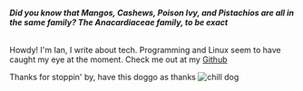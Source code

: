 ###### **Did you know that Mangos, Cashews, Poison Ivy, and Pistachios are all in the same family? The *Anacardiaceae* family, to be exact**  
  

    
Howdy!
I'm Ian, I write about tech. Programming and Linux seem to have caught my eye at the moment. Check me out at my [Github](https://github.com/0dad)

Thanks for stoppin' by, have this doggo as thanks
![chill dog](https://www.toocutetobear.com/wp-content/uploads/2018/02/unconditional-love.gif)